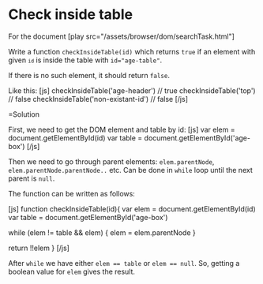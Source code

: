 
# Check inside table 

For the document [play src="/assets/browser/dom/searchTask.html"] 

Write a function `checkInsideTable(id)` which returns `true` if an element with given <code><code>id</code></code> is inside the table with `id="age-table"`.

If there is no such element, it should return `false`.

Like this:
[js]
checkInsideTable('age-header')  // true
checkInsideTable('top')         // false
checkInsideTable('non-existant-id') // false
[/js]

=Solution

First, we need to get the DOM element and table by id:
[js]
var elem = document.getElementById(id)
var table = document.getElementById('age-box')
[/js]

Then we need to go through parent elements: `elem.parentNode`, `elem.parentNode.parentNode..` etc. Can be done in `while` loop until the next parent is `null`.

The function can be written as follows:

[js]
function checkInsideTable(id){
  var elem = document.getElementById(id)
  var table = document.getElementById('age-box')
  
  while (elem != table && elem) {
    elem = elem.parentNode
  }
  
  return !!elem
}
[/js]

After `while` we have either `elem == table` or `elem == null`. So, getting a boolean value for `elem` gives the result.

